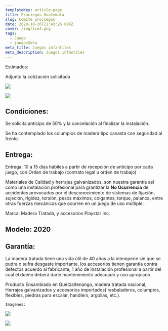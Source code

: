 ```yaml
---
templateKey: article-page
title: Prociegos Guatemala
slug: Comite prociegos
date: 2020-10-26T21:43:26.896Z
cover: /img/ico4.png
tags:
  - Juega
  - juegosXela
meta_title: Juegos infantiles
meta_description: Juegos infantiles
---
```

Estimados:

Adjunto la cotización solicitada

![](/img/pasaargollamed.jpg)

![](/img/tarco.jpg)

## **Condiciones:**

Se solicita anticipo de 50% y la cancelación al finalizar la instalación.

Se ha contemplado los columpios de madera tipo canasta con seguridad al frente.

## Entrega:

Entrega: 10 a 15 días hábiles a partir de recepción de anticipo por cada juego, con Orden de trabajo (contrato legal u orden de trabajo)

Materiales de Calidad y herrajes galvanizados, son nuestra garantía así como una instalación profesional para grantizar la **No Ocurrencia** de accidentes provocados por el desconocimiento de sistemas de fijación, sujeción, rigidez, torsión, pesos máximos, colgantes, torque, palanca, entre otras fuerzas mecánicas que ocurren en un juego de uso múltiple.

Marca: Madera Tratada, y accesorios Playstar Inc.

## Modelo: 2020

## Garantía:

La madera tratada tiene una vida útil de 40 años a la intemperie sin que se pudra o sufra desgaste importante, los accesorios tienen garantia contra defectos acuerdo al fabricante, 1 año de Instalación profesional a partir del cual el dueño deberá darle mantenimiento adecuado y uso apropiado.  

Producto Ensamblado en Quetzaltenango, madera tratada nacional, Herrajes galvanizados y accesorios importados( resbaladeros, columpios, flexibles, piedras para escalar, handlers, argollas, etc.).

`Imagenes:`

![](/img/img_20170703_133928.jpg)

![](/img/img_20170703_134007.jpg)
